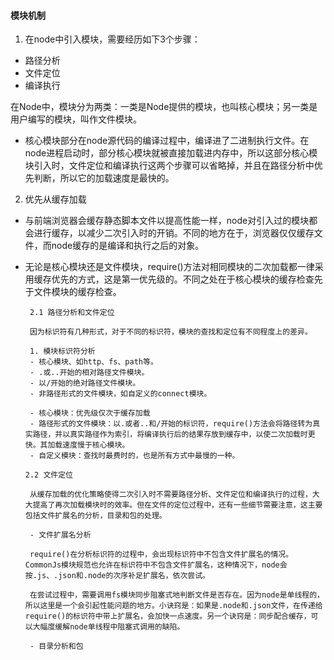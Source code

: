 #### 模块机制

1. 在node中引入模块，需要经历如下3个步骤：
  
- 路径分析
- 文件定位
- 编译执行
  
在Node中，模块分为两类：一类是Node提供的模块，也叫核心模块；另一类是用户编写的模块，叫作文件模块。

- 核心模块部分在node源代码的编译过程中，编译进了二进制执行文件。在node进程启动时，部分核心模块就被直接加载进内存中，所以这部分核心模块引入时，文件定位和编译执行这两个步骤可以省略掉，并且在路径分析中优先判断，所以它的加载速度是最快的。

2. 优先从缓存加载

 - 与前端浏览器会缓存静态脚本文件以提高性能一样，node对引入过的模块都会进行缓存，以减少二次引入时的开销。不同的地方在于，浏览器仅仅缓存文件，而node缓存的是编译和执行之后的对象。
 - 无论是核心模块还是文件模块，require()方法对相同模块的二次加载都一律采用缓存优先的方式，这是第一优先级的。不同之处在于核心模块的缓存检查先于文件模块的缓存检查。
  
        2.1 路径分析和文件定位

        因为标识符有几种形式，对于不同的标识符，模块的查找和定位有不同程度上的差异。

        1. 模块标识符分析
        - 核心模块、如http、fs、path等。
        - .或..开始的相对路径文件模块。
        - 以/开始的绝对路径文件模块。
        - 非路径形式的文件模块，如自定义的connect模块。

        - 核心模块：优先级仅次于缓存加载
        - 路径形式的文件模块：以.或者..和/开始的标识符，require()方法会将路径转为真实路径，并以真实路径作为索引，将编译执行后的结果存放到缓存中，以使二次加载时更快。其加载速度慢于核心模块。
        - 自定义模块：查找时最费时的，也是所有方式中最慢的一种。

       2.2 文件定位
        
        从缓存加载的优化策略使得二次引入时不需要路径分析、文件定位和编译执行的过程，大大提高了再次加载模块时的效率。但在文件的定位过程中，还有一些细节需要注意，这主要包括文件扩展名的分析，目录和包的处理。

        - 文件扩展名分析

        require()在分析标识符的过程中，会出现标识符中不包含文件扩展名的情况。CommonJs模块规范也允许在标识符中不包含文件扩展名，这种情况下，node会按.js、.json和.node的次序补足扩展名，依次尝试。

        在尝试过程中，需要调用fs模块同步阻塞式地判断文件是否存在。因为node是单线程的，所以这里是一个会引起性能问题的地方。小诀窍是：如果是.node和.json文件，在传递给require()的标识符中带上扩展名，会加快一点速度。另一个诀窍是：同步配合缓存，可以大幅度缓解node单线程中阻塞式调用的缺陷。

        - 目录分析和包
